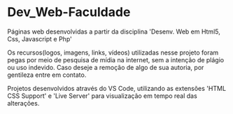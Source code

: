 # Dev_Web-Faculdade
Páginas web desenvolvidas a partir da disciplina 'Desenv. Web em Html5, Css, Javascript e Php'

Os recursos(logos, imagens, links, vídeos) utilizadas nesse projeto foram pegas por meio de pesquisa de mídia na internet, sem a intenção de plágio ou uso indevido. Caso deseje a remoção de algo de sua autoria, por gentileza entre em contato.


Projetos desenvolvidos através do VS Code, utilizando as extensões 'HTML CSS Support' e 'Live Server' para visualização em tempo real das alterações.